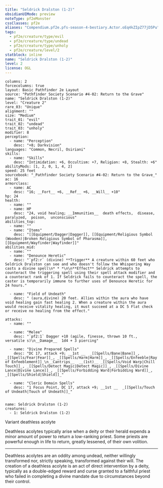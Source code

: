 ```yaml
---
title: "Seldrick Dralston (1-2)"
obsidianUIMode: preview
noteType: pf2eMonster
cssClasses: pf2e
aliases: "Compendium.pf2e.pfs-season-4-bestiary.Actor.oEq4kZIpZ77jD5Pu" 
tags:
  - pf2e/creature/type/evil
  - pf2e/creature/type/undead
  - pf2e/creature/type/unholy
  - pf2e/creature/level/2
statblock: inline
name: "Seldrick Dralston (1-2)"
level: 2
license: OGL
---
```


```statblock
columns: 2
forcecolumns: true
layout: Basic Pathfinder 2e Layout
source: "Pathfinder Society Scenario #4-02: Return to the Grave"
name: "Seldrick Dralston (1-2)"
level: "Creature 2"
rare_03: "Unique"
alignment: ""
size: "Medium"
trait_01: "evil"
trait_02: "undead"
trait_03: "unholy"
modifier: 8
perception:
  - name: "Perception"
    desc: "+8; Darkvision"
languages: "Common, Necril, Osiriani"
skills:
  - name: "Skills"
    desc: "Intimidation: +6, Occultism: +7, Religion: +8, Stealth: +6"
abilityMods: [1, 2, 0, 1, 4, 2]
speed: 25 feet
sourcebook: "_Pathfinder Society Scenario #4-02: Return to the Grave_"
ac: 16
armorclass:
  - name: AC
    desc: "16; __Fort__ +6, __Ref__ +6, __Will__ +10"
hp: 24
health:
  - name: ""
  - name: HP
    desc: "24, void healing; __Immunities__  death effects,  disease,  paralyzed,  poison,  unconscious"
abilities_top:
  - name: ""
  - name: "Items"
    desc: "[[Equipment/Dagger|Dagger]], [[Equipment/Religious Symbol (Wooden)|Broken Religious Symbol of Pharasma]], [[Equipment/Wayfinder|Wayfinder]]"
abilities_mid:
  - name: ""
  - name: "Denounce Heretic"
    desc: "`pf2:r` (divine) **Trigger** A creature within 60 feet who Seldrick Dralston can see and who doesn't follow the Whispering Way casts a divine spell\n* * *\n\n**Effect** Seldrick attempts to counteract the triggering spell using their spell attack modifier and a counteract rank of 1. If Seldrick fails to counteract the spell, the caster is temporarily immune to further uses of Denounce Heretic for 24 hours."

  - name: "Field of Undeath"
    desc: " (aura,divine) 20 feet. Allies within the aura who have void healing gain fast healing 2. When a creature within the aura would receive vitality healing, it must succeed at a DC 5 Flat check or receive no healing from the effect."

attacks:
  - name: ""

  - name: "Melee"
    desc: "`pf2:1` Dagger +10 (agile, finesse, thrown 10 ft., versatile s)\n__Damage__  1d4 + 3 piercing"

  - name: "Divine Prepared Spells"
    desc: "DC 17, attack +9; __1st __  _[[Spells/Bane|Bane]]_, _[[Spells/Fear|Fear]]_, _[[Spells/Harm|Harm]]_, _[[Spells/Enfeeble|Ray of Enfeeblement]]_\n__Cantrips__  __(1st)__ _[[Spells/Void Warp|Chill Touch]]_, _[[Spells/Detect Magic|Detect Magic]]_, _[[Spells/Divine Lance|Divine Lance]]_, _[[Spells/Forbidding Ward|Forbidding Ward]]_, _[[Spells/Shield|Shield]]_"

  - name: "Cleric Domain Spells"
    desc: "1 Focus Point, DC 17, attack +9; __1st __  _[[Spells/Touch of Undeath|Touch of Undeath]]_"
 
```

```encounter-table
name: Seldrick Dralston (1-2)
creatures:
  - 1: Seldrick Dralston (1-2)
```


Variant deathless acolyte

Deathless acolytes typically arise when a deity or their herald expends a minor amount of power to return a low-ranking priest. Some priests are powerful enough in life to return, greatly lessened, of their own volition.

* * *

Deathless acolytes are an oddity among undead, neither willingly transformed nor, strictly speaking, transformed against their will. The creation of a deathless acolyte is an act of direct intervention by a deity, typically as a double-edged reward and curse granted to a faithful priest who failed in completing a divine mandate due to circumstances beyond their control.
